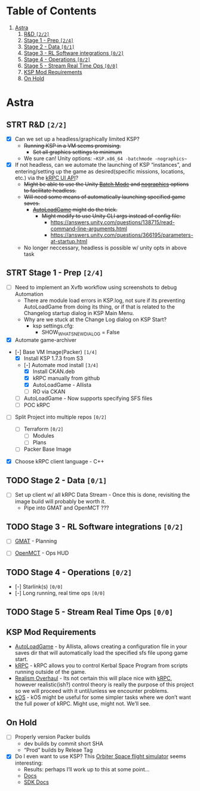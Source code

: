 
# Table of Contents

1.  [Astra](#orgcfec3c1)
    1.  [R&D <code>[2/2]</code>](#orgf8922cf)
    2.  [Stage 1 - Prep <code>[2/4]</code>](#org87b386b)
    3.  [Stage 2 - Data <code>[0/1]</code>](#org2b0d85c)
    4.  [Stage 3 - RL Software integrations <code>[0/2]</code>](#orgae8d92a)
    5.  [Stage 4 - Operations <code>[0/2]</code>](#orgee5e234)
    6.  [Stage 5 - Stream Real Time Ops <code>[0/0]</code>](#org06acaa3)
    7.  [KSP Mod Requirements](#orga9aac1a)
    8.  [On Hold](#orgbccb410)



<a id="orgcfec3c1"></a>

# Astra


<a id="orgf8922cf"></a>

## STRT R&D <code>[2/2]</code>

-   [X] Can we set up a headless/graphically limited KSP?
    -   <del>Running KSP in a VM seems promising.</del>
        -   <del>Set all graphics settings to minimum</del>
    -   We sure can! Unity options: `~KSP.x86_64 -batchmode -nographics~`
-   [X] If not headless, can we automate the launching of KSP &ldquo;instances&rdquo;, and entering/setting up the game as desired(specific missions, locations, etc.) via the [kRPC UI API](https://krpc.github.io/krpc/cpp/api/ui/ui.html)?
    -   <del>Might be able to use the Unity [Batch Mode](https://docs.unity3d.com/Manual/CLIBatchmodeCoroutines.html) and [nographics](https://docs.unity3d.com/Manual/CommandLineArguments.html) options to facilitate headless.</del>
    -   <del>Will need some means of automatically launching specified game saves.</del>
        -   <del>[AutoLoadGame](https://github.com/allista/AutoLoadGame) might do the trick.</del>
            -   <del>Might modify to use Unity CLI args instead of config file:</del>
                -   <https://answers.unity.com/questions/138715/read-command-line-arguments.html>
                -   <https://answers.unity.com/questions/366195/parameters-at-startup.html>
    -   No longer neccessary, headless is possible w/ unity opts in above task


<a id="org87b386b"></a>

## STRT Stage 1 - Prep <code>[2/4]</code>

-   [ ] Need to implement an Xvfb workflow using screenshots to debug Automation
    -   There are module load errors in KSP.log, not sure if its preventing AutoLoadGame from doing its thing, or if that is related to the Changelog startup dialog in KSP Main Menu.
    -   Why are we stuck at the Change Log dialog on KSP Start?
        -   ksp settings.cfg:
            -   SHOW<sub>WHATSNEW</sub><sub>DIALOG</sub> = False
-   [X] Automate game-archiver
-   [-] Base VM Image(Packer) <code>[1/4]</code>
    -   [X] Install KSP 1.7.3 from S3
    -   [-] Automate mod install <code>[3/4]</code>
        -   [X] Install CKAN.deb
        -   [X] kRPC manually from github
        -   [X] AutoLoadGame - Allista
        -   [ ] RO via CKAN
    -   [ ] AutoLoadGame - Now supports specifying SFS files
    -   [ ] POC kRPC
-   [ ] Split Project into multiple repos <code>[0/2]</code>
    -   [ ] Terraform <code>[0/2]</code>
        -   [ ] Modules
        -   [ ] Plans
    -   [ ] Packer Base Image
-   [X] Choose kRPC client language - C++


<a id="org2b0d85c"></a>

## TODO Stage 2 - Data <code>[0/1]</code>

-   [ ] Set up client w/ all kRPC Data Stream - Once this is done, revisiting the image build will probably be worth it.
    -   Pipe into GMAT and OpenMCT ???


<a id="orgae8d92a"></a>

## TODO Stage 3 - RL Software integrations <code>[0/2]</code>

-   [ ] [GMAT](https://opensource.gsfc.nasa.gov/projects/GMAT/index.php) - Planning
-   [ ] [OpenMCT](https://github.com/nasa/openmct) - Ops HUD


<a id="orgee5e234"></a>

## TODO Stage 4 - Operations <code>[0/2]</code>

-   [-] Starlink(s) <code>[0/0]</code>
-   [-] Long running, real time ops <code>[0/0]</code>


<a id="org06acaa3"></a>

## TODO Stage 5 - Stream Real Time Ops <code>[0/0]</code>


<a id="orga9aac1a"></a>

## KSP Mod Requirements

-   [AutoLoadGame](https://github.com/allista/AutoLoadGame) - by Allista, allows creating a configuration file in your saves dir that will automatically load the specified sfs file upong game start.
-   [kRPC](https://krpc.github.io/krpc/) - kRPC allows you to control Kerbal Space Program from scripts running outside of the game.
-   [Realism Overhaul](https://github.com/KSP-RO/RealismOverhaul/wiki) - Its not certain this will place nice with [kRPC](https://krpc.github.io/krpc/), however realistic(ish?) control theory is really the purpose of this project so we will proceed with it until/unless we encounter problems.
-   [kOS](https://ksp-kos.github.io/KOS/) - kOS might be useful for some simpler tasks where we don&rsquo;t want the full power of kRPC. Might use, might not. We&rsquo;ll see.


<a id="orgbccb410"></a>

## On Hold

-   [ ] Properly version Packer builds
    -   dev builds by commit short SHA
    -   &ldquo;Prod&rdquo; builds by Releae Tag
-   [X] Do I even want to use KSP? This [Orbiter Space flight simulator](http://orbit.medphys.ucl.ac.uk/index.html) seems interesting:
    -   Results: perhaps I&rsquo;ll work up to this at some point&#x2026;
    -   [Docs](https://www.orbiterwiki.org/wiki/)
    -   [SDK Docs](https://www.orbiterwiki.org/wiki/SDK_documentation)

